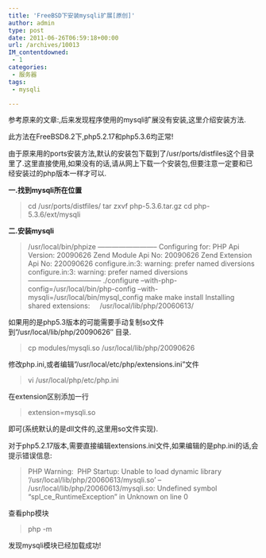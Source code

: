 ```yaml
---
title: 'FreeBSD下安装mysqli扩展[原创]'
author: admin
type: post
date: 2011-06-26T06:59:18+00:00
url: /archives/10013
IM_contentdowned:
 - 1
categories:
 - 服务器
tags:
 - mysqli

---
```

参考原来的文章:,后来发现程序使用的mysqli扩展没有安装,这里介绍安装方法.

此方法在FreeBSD8.2下,php5.2.17和php5.3.6均正常!

由于原来用的ports安装方法,默认的安装包下载到了/usr/ports/distfiles这个目录里了.这里直接使用,如果没有的话,请从网上下载一个安装包,但要注意一定要和已经安装过的php版本一样才可以.

**一.找到mysqli所在位置**

> cd /usr/ports/distfiles/
> tar zxvf php-5.3.6.tar.gz
> cd php-5.3.6/ext/mysqli

**二.安装mysqli**

> /usr/local/bin/phpize
> ————————–
> Configuring for:
> PHP Api Version: 20090626
> Zend Module Api No: 20090626
> Zend Extension Api No: 220090626
> configure.in:3: warning: prefer named diversions
> configure.in:3: warning: prefer named diversions
> ——————————–
> ./configure –with-php-config=/usr/local/bin/php-config –with-mysqli=/usr/local/bin/mysql_config
> make
> make install
> Installing shared extensions:     /usr/local/lib/php/20060613/

如果用的是php5.3版本的可能需要手动复制so文件到”/usr/local/lib/php/20090626″ 目录.

> cp modules/mysqli.so /usr/local/lib/php/20090626

修改php.ini,或者编辑”/usr/local/etc/php/extensions.ini”文件

> vi /usr/local/php/etc/php.ini

在extension区别添加一行

> extension=mysqli.so

即可(系统默认的是dll文件的,这里用so文件实现).

对于php5.2.17版本,需要直接编辑extensions.ini文件,如果编辑的是php.ini的话,会提示错误信息:

> PHP Warning:  PHP Startup: Unable to load dynamic library ‘/usr/local/lib/php/20060613/mysqli.so’ – /usr/local/lib/php/20060613/mysqli.so: Undefined symbol “spl\_ce\_RuntimeException” in Unknown on line 0

查看php模块

> php -m

发现mysqli模块已经加载成功!